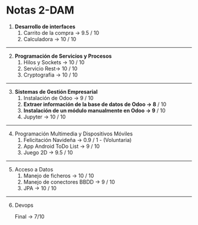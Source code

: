 # Notas 2-DAM

1. **Desarrollo de interfaces**
    1. Carrito de la compra → 9.5 / 10
    2. Calculadora → 10 / 10


---
2. **Programación de Servicios y Procesos**
    1. Hilos y Sockets → 10 / 10
    2. Servicio Rest→ 10 / 10
    3. Cryptografia → 10 / 10

---

3. **Sistemas de Gestión Empresarial**
    1.  Instalación de Odoo → 9 / 10
    2. **Extraer información de la base de datos de Odoo → 8** / 10
    3. **Instalación de un módulo manualmente en Odoo → 9** / 10
    4. Jupyter → 10 / 10
    
    

---

4. Programación Multimedia y Dispositivos Móviles
    1. Felicitación Navideña → 0.9 / 1  -  (Voluntaria)
    2. App Android ToDo List → 9 / 10
    3. Juego 2D → 9.5 / 10
---

5. Acceso a Datos
    1. Manejo de ficheros → 10 / 10
    2. Manejo de conectores BBDD → 9 / 10
    3. JPA → 10 / 10

---

6. Devops 
    
    Final → 7/10
